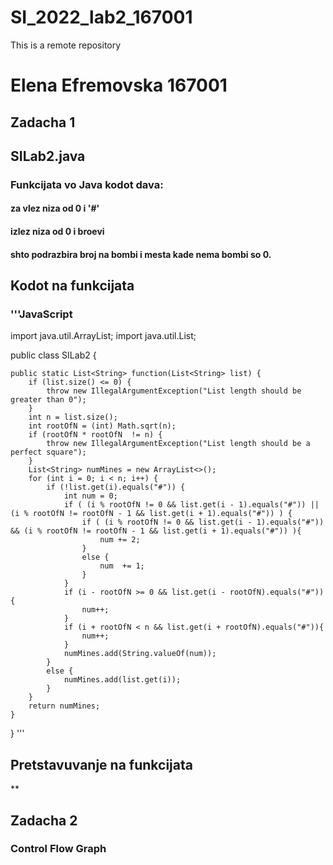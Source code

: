 # SI_2022_lab2_167001
 This is a remote repository
# Elena Efremovska 167001 
## Zadacha 1 
## SILab2.java
### Funkcijata vo Java kodot dava: 
#### za vlez niza od 0 i '#'
#### izlez niza od 0 i broevi
#### shto podrazbira broj na bombi i mesta kade nema bombi so 0.
## Kodot na funkcijata
### '''JavaScript
   import java.util.ArrayList;
import java.util.List;

public class SILab2 {

    public static List<String> function(List<String> list) {
        if (list.size() <= 0) {
            throw new IllegalArgumentException("List length should be greater than 0");
        }
        int n = list.size();
        int rootOfN = (int) Math.sqrt(n);
        if (rootOfN * rootOfN  != n) {
            throw new IllegalArgumentException("List length should be a perfect square");
        }
        List<String> numMines = new ArrayList<>();
        for (int i = 0; i < n; i++) {
            if (!list.get(i).equals("#")) {
                int num = 0;
                if ( (i % rootOfN != 0 && list.get(i - 1).equals("#")) || (i % rootOfN != rootOfN - 1 && list.get(i + 1).equals("#")) ) {
                    if ( (i % rootOfN != 0 && list.get(i - 1).equals("#")) && (i % rootOfN != rootOfN - 1 && list.get(i + 1).equals("#")) ){
                        num += 2;
                    }
                    else {
                        num  += 1;
                    }
                }
                if (i - rootOfN >= 0 && list.get(i - rootOfN).equals("#")){
                    num++;
                }
                if (i + rootOfN < n && list.get(i + rootOfN).equals("#")){
                    num++;
                }
                numMines.add(String.valueOf(num));
            }
            else {
                numMines.add(list.get(i));
            }
        }
        return numMines;
    }
}
'''
## Pretstavuvanje na funkcijata
** 
## Zadacha 2
### Control Flow Graph
